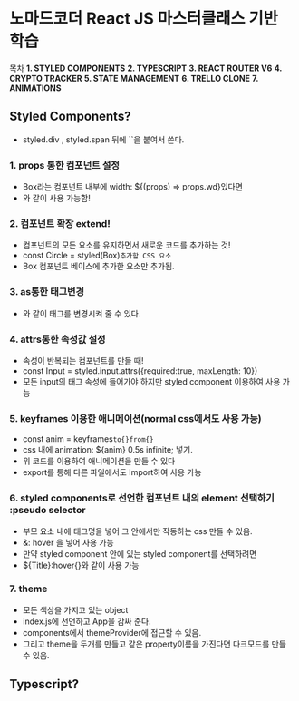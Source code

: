 # 노마드코더 React JS 마스터클래스 기반 학습

목차
**1. STYLED COMPONENTS**
**2. TYPESCRIPT**
**3. REACT ROUTER V6**
**4. CRYPTO TRACKER**
**5. STATE MANAGEMENT**
**6. TRELLO CLONE**
**7. ANIMATIONS**

## Styled Components?

- styled.div , styled.span 뒤에 ``을 붙여서 쓴다.

### 1. props 통한 컴포넌트 설정

- Box라는 컴포넌트 내부에 width: ${(props) => props.wd}있다면
- <Box wd = "14px"/>와 같이 사용 가능함!

### 2. 컴포넌트 확장 extend!

- 컴포넌트의 모든 요소를 유지하면서 새로운 코드를 추가하는 것!
- const Circle = styled(Box)`추가할 CSS 요소`
- Box 컴포넌트 베이스에 추가한 요소만 추가됨.

### 3. as통한 태그변경

- <Btn as = "a">와 같이 태그를 변경시켜 줄 수 있다.

### 4. attrs통한 속성값 설정

- 속성이 반복되는 컴포넌트를 만들 때!
- const Input = styled.input.attrs({required:true, maxLength: 10})
- 모든 input의 태그 속성에 들어가야 하지만 styled component 이용하여 사용 가능

### 5. keyframes 이용한 애니메이션(normal css에서도 사용 가능)

- const anim = keyframes`to{}from{}`
- css 내에 animation: ${anim} 0.5s infinite; 넣기.
- 위 코드를 이용하여 애니메이션을 만들 수 있다
- export를 통해 다른 파일에서도 Import하여 사용 가능

### 6. styled components로 선언한 컴포넌트 내의 element 선택하기 :pseudo selector

- 부모 요소 내에 태그명을 넣어 그 안에서만 작동하는 css 만들 수 있음.
- &: hover 을 넣어 사용 가능
- 만약 styled component 안에 있는 styled component를 선택하려면
- ${Title}:hover{}와 같이 사용 가능

### 7. theme

- 모든 색상을 가지고 있는 object
- index.js에 선언하고 App을 감싸 준다.
- components에서 themeProvider에 접근할 수 있음.
- 그리고 theme을 두개를 만들고 같은 property이름을 가진다면 다크모드를 만들 수 있음.

## Typescript?
